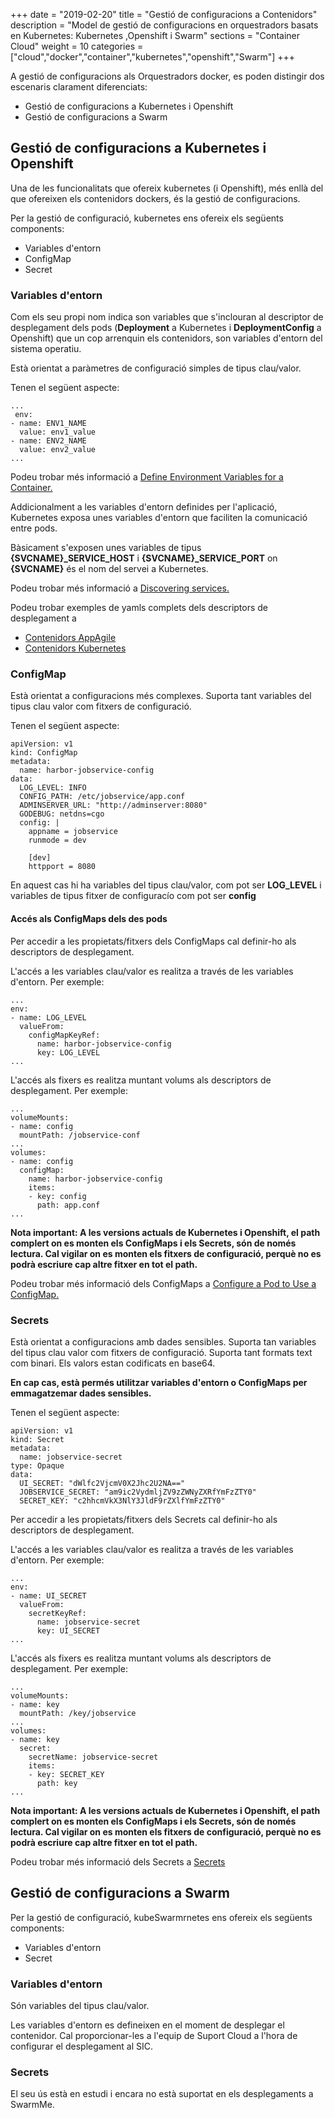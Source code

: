 +++
date        = "2019-02-20"
title       = "Gestió de configuracions a Contenidors"
description = "Model de gestió de configuracions en orquestradors basats en Kubernetes: Kubernetes ,Openshift i Swarm"
sections    = "Container Cloud"
weight      = 10
categories  = ["cloud","docker","container","kubernetes","openshift","Swarm"]
+++

A gestió de configuracions als Orquestradors docker, es poden distingir dos escenaris clarament diferenciats:

- Gestió de configuracions a Kubernetes i Openshift
- Gestió de configuracions a Swarm

## Gestió de configuracions a Kubernetes i Openshift

Una de les funcionalitats que ofereix kubernetes (i Openshift), més enllà del que ofereixen els contenidors dockers, és la gestió de configuracions.

Per la gestió de configuració, kubernetes ens ofereix els següents components:

- Variables d'entorn
- ConfigMap
- Secret

### Variables d'entorn

Com els seu propi nom indica son variables que s'inclouran al descriptor de desplegament dels pods (**Deployment** a Kubernetes i **DeploymentConfig** a Openshift) que un cop arrenquin els contenidors, son variables d'entorn del sistema operatiu.

Està orientat a paràmetres de configuració simples de tipus clau/valor.

Tenen el següent aspecte:
```
...
 env:
- name: ENV1_NAME
  value: env1_value
- name: ENV2_NAME
  value: env2_value
...          
```
Podeu trobar més informació a [Define Environment Variables for a Container.](https://kubernetes.io/docs/tasks/inject-data-application/define-environment-variable-container/)

Addicionalment a les variables d'entorn definides per l'aplicació, Kubernetes exposa unes variables d'entorn que faciliten la comunicació entre pods.

Bàsicament s'exposen unes variables de tipus **{SVCNAME}_SERVICE_HOST** i **{SVCNAME}_SERVICE_PORT** on **{SVCNAME}** és el nom del servei a Kubernetes.

Podeu trobar més informació a [Discovering services.](https://kubernetes.io/docs/concepts/services-networking/service/#discovering-services)

Podeu trobar exemples de yamls complets dels descriptors de desplegament a 
- [Contenidors AppAgile](https://canigo.ctti.gencat.cat/cloud/contenidors_appagile/)
- [Contenidors Kubernetes](https://canigo.ctti.gencat.cat/cloud/contenidors_kubernetes/)

### ConfigMap

Està orientat a configuracions més complexes. Suporta tant variables del tipus clau valor com fitxers de configuració.

Tenen el següent aspecte:

```
apiVersion: v1
kind: ConfigMap
metadata:
  name: harbor-jobservice-config
data:
  LOG_LEVEL: INFO
  CONFIG_PATH: /etc/jobservice/app.conf
  ADMINSERVER_URL: "http://adminserver:8080"
  GODEBUG: netdns=cgo
  config: |
    appname = jobservice
    runmode = dev
    
    [dev]
    httpport = 8080
```

En aquest cas hi ha variables del tipus clau/valor, com pot ser **LOG_LEVEL** i variables de tipus fitxer de configuracío com pot ser **config**

#### Accés als ConfigMaps dels des pods

Per accedir a les propietats/fitxers dels ConfigMaps cal definir-ho als descriptors de desplegament.

L'accés a les variables clau/valor es realitza a través de les variables d'entorn. Per exemple:

```
...
env:
- name: LOG_LEVEL
  valueFrom:
    configMapKeyRef:
      name: harbor-jobservice-config
      key: LOG_LEVEL
...
```

L'accés als fixers es realitza muntant volums als descriptors de desplegament. Per exemple:

```
...
volumeMounts:
- name: config
  mountPath: /jobservice-conf
...
volumes:
- name: config
  configMap:
    name: harbor-jobservice-config
    items:
    - key: config
      path: app.conf
...
```

**Nota important: A les versions actuals de Kubernetes i  Openshift, el path complert on es monten els ConfigMaps i els Secrets, són de només lectura. Cal vigilar on es monten els fitxers de configuració, perquè no es podrà escriure cap altre fitxer en tot el path.**


Podeu trobar més informació dels ConfigMaps a [Configure a Pod to Use a ConfigMap.](https://kubernetes.io/docs/tasks/configure-pod-container/configure-pod-configmap/)



### Secrets

Està orientat a configuracions amb dades sensibles. Suporta tan variables del tipus clau valor com fitxers de configuració. Suporta tant formats text com binari.
Els valors estan codificats en base64.

**En cap cas, està permés utilitzar variables d'entorn o ConfigMaps per emmagatzemar dades sensibles.**

Tenen el següent aspecte:

```
apiVersion: v1
kind: Secret
metadata:
  name: jobservice-secret
type: Opaque
data:
  UI_SECRET: "dWlfc2VjcmV0X2Jhc2U2NA=="
  JOBSERVICE_SECRET: "am9ic2VydmljZV9zZWNyZXRfYmFzZTY0"
  SECRET_KEY: "c2hhcmVkX3NlY3JldF9rZXlfYmFzZTY0"
  ```

Per accedir a les propietats/fitxers dels Secrets cal definir-ho als descriptors de desplegament.

L'accés a les variables clau/valor es realitza a través de les variables d'entorn. Per exemple:

```
...
env:
- name: UI_SECRET
  valueFrom:
    secretKeyRef:
      name: jobservice-secret
      key: UI_SECRET
...
```

L'accés als fixers es realitza muntant volums als descriptors de desplegament. Per exemple:

```
...
volumeMounts:
- name: key
  mountPath: /key/jobservice
...
volumes:
- name: key
  secret:
    secretName: jobservice-secret
    items:
    - key: SECRET_KEY
      path: key  
...
```

**Nota important: A les versions actuals de Kubernetes i  Openshift, el path complert on es monten els ConfigMaps i els Secrets, són de només lectura. Cal vigilar on es monten els fitxers de configuració, perquè no es podrà escriure cap altre fitxer en tot el path.**

Podeu trobar més informació dels Secrets a [Secrets](https://kubernetes.io/docs/concepts/configuration/secret/)


## Gestió de configuracions a Swarm

Per la gestió de configuració, kubeSwarmrnetes ens ofereix els següents components:

- Variables d'entorn
- Secret

### Variables d'entorn

Són variables del tipus clau/valor.

Les variables d'entorn es defineixen en el moment de desplegar el contenidor.
Cal proporcionar-les a l'equip de Suport Cloud a l'hora de configurar el desplegament al SIC.

### Secrets

El seu ús està en estudi i encara no està suportat en els desplegaments a SwarmMe.
